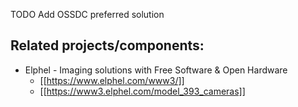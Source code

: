 TODO Add OSSDC preferred solution

## Related projects/components:

- Elphel - Imaging solutions with Free Software & Open Hardware
    - [[https://www.elphel.com/www3/]]
    - [[https://www3.elphel.com/model_393_cameras]]